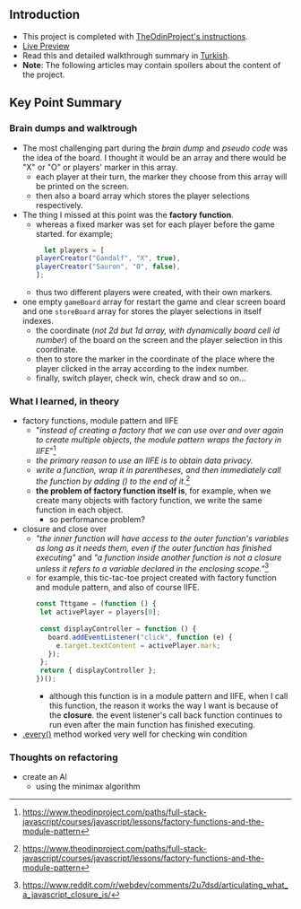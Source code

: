## Introduction
- This project is completed with [TheOdinProject's instructions](https://www.theodinproject.com/paths/full-stack-javascript/courses/javascript/lessons/tic-tac-toe). 
- [Live Preview](https://talipakcelik.github.io/tic-tac-toe/)
- Read this and detailed walkthrough summary in [Turkish](https://github.com/talipakcelik/tic-tac-toe/blob/main/README.tr.md).
- **Note**: The following articles may contain spoilers about the content of the project.

## Key Point Summary
### Brain dumps and walktrough
- The most challenging part during the *brain dump* and *pseudo code* was the idea of the board. I thought it would be an array and there would be "X" or "O" or players' marker in this array. 
  - each player at their turn, the marker they choose from this array will be printed on the screen.
  - then also a board array which stores the player selections respectively.
- The thing I missed at this point was the **factory function**.
  - whereas a fixed marker was set for each player before the game started. for example;
    ```js
      let players = [
    playerCreator("Gandalf", "X", true),
    playerCreator("Sauron", "O", false),
    ];
    ```
  - thus two different players were created, with their own markers. 
- one empty `gameBoard` array for restart the game and clear screen board and one `storeBoard` array for stores the player selections in itself indexes. 
  - the coordinate (*not 2d but 1d array, with dynamically board cell id number*) of the board on the screen and the player selection in this coordinate.
  - then to store the marker in the coordinate of the place where the player clicked in the array according to the index number.
  - finally, switch player, check win, check draw and so on...

### What I learned, in theory
- factory functions, module pattern and IIFE
  -  "*instead of creating a factory that we can use over and over again to create multiple objects, the module pattern wraps the factory in IIFE*"[^1]
  -  *the primary reason to use an IIFE is to obtain data privacy.*
  -  *write a function, wrap it in parentheses, and then immediately call the function by adding () to the end of it.*[^1]
  -  __the problem of factory function itself is__, for example, when we create many objects with factory function, we write the same function in each object.
      - so performance problem?
- closure and close over
  - *"the inner function will have access to the outer function's variables as long as it needs them, even if the outer function has finished executing"* and *"a function inside another function is not a closure unless it refers to a variable declared in the enclosing scope."*[^2]
  - for example, this tic-tac-toe project created with factory function and module pattern, and also of course IIFE. 
     ```js
    const Tttgame = (function () {
      let activePlayer = players[0];
         
      const displayController = function () {
        board.addEventListener("click", function (e) {
          e.target.textContent = activePlayer.mark;
        });
      };
      return { displayController };
    })();
     ```
     - although this function is in a module pattern and IIFE, when I call this function, the reason it works the way I want is because of the **closure**. the event listener's call back function continues to run even after the main function has finished executing.
- [.every()](https://devdocs.io/javascript/global_objects/array/every) method worked very well for checking win condition

### Thoughts on refactoring 
- create an Al
  - using the minimax algorithm

[^1]: https://www.theodinproject.com/paths/full-stack-javascript/courses/javascript/lessons/factory-functions-and-the-module-pattern
[^2]: https://www.reddit.com/r/webdev/comments/2u7dsd/articulating_what_a_javascript_closure_is/
